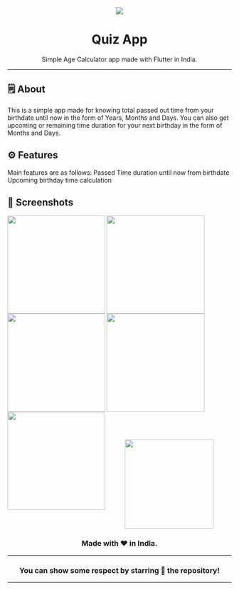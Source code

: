 <div align="center">

<img src="https://github.com/user-attachments/assets/2e55d5c9-b711-46c5-92df-6b7b4c96496a">



# **Quiz App**
Simple Age Calculator app made with Flutter in India.

---

</div>



## 🗒 About

This is a simple app made for knowing total passed out time from your birthdate until now in the form of Years, Months and Days. You can also get upcoming or remaining time duration for your next birthday in the form of Months and Days.

## ⚙️ Features
Main features are as follows:
Passed Time duration until now from birthdate
Upcoming birthday time calculation
## 📲 Screenshots

<img align="left" src="https://github.com/user-attachments/assets/969970b9-0e83-4592-8e55-76b49529c1e7" width="220px">
<img align="left" src="https://github.com/user-attachments/assets/60eca062-7896-4dd0-9763-920499e9750b" width="220px">
<img src="https://github.com/user-attachments/assets/ed90033a-0043-4a30-9ac6-c7ff7c3dfd0b" width="220px">
<img align="left" src="https://github.com/user-attachments/assets/ddccae67-ec15-44e2-ae23-d871c27cc34c" width="220px">
<img align="left" src="https://github.com/user-attachments/assets/1d39d53c-366f-4a6a-86b1-3c25c8efd64d" width="220px">



<br><br>



<div align="center">

<img src="./assets/icons/logo.png" width="200px" height="200px">

### Made with ❤️ in India.
---
### You can show some respect by starring 🌟 the repository!
---
</div>
